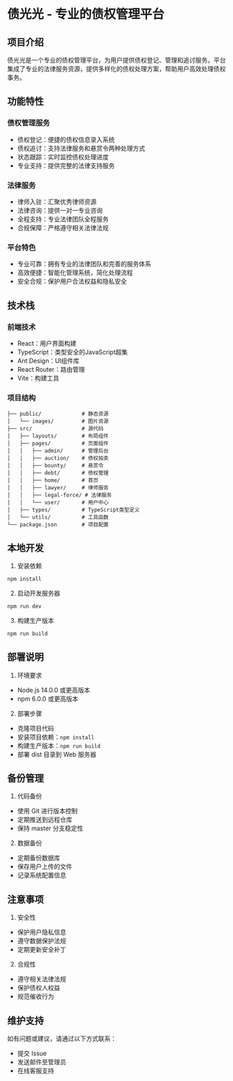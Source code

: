 # 债光光 - 专业的债权管理平台

## 项目介绍
债光光是一个专业的债权管理平台，为用户提供债权登记、管理和追讨服务。平台集成了专业的法律服务资源，提供多样化的债权处理方案，帮助用户高效处理债权事务。

## 功能特性

### 债权管理服务
- 债权登记：便捷的债权信息录入系统
- 债权追讨：支持法律服务和悬赏令两种处理方式
- 状态跟踪：实时监控债权处理进度
- 专业支持：提供完整的法律支持服务

### 法律服务
- 律师入驻：汇聚优秀律师资源
- 法律咨询：提供一对一专业咨询
- 全程支持：专业法律团队全程服务
- 合规保障：严格遵守相关法律法规

### 平台特色
- 专业可靠：拥有专业的法律团队和完善的服务体系
- 高效便捷：智能化管理系统，简化处理流程
- 安全合规：保护用户合法权益和隐私安全

## 技术栈

### 前端技术
- React：用户界面构建
- TypeScript：类型安全的JavaScript超集
- Ant Design：UI组件库
- React Router：路由管理
- Vite：构建工具

### 项目结构
```
├── public/             # 静态资源
│   └── images/         # 图片资源
├── src/                # 源代码
│   ├── layouts/        # 布局组件
│   ├── pages/          # 页面组件
│   │   ├── admin/      # 管理后台
│   │   ├── auction/    # 债权拍卖
│   │   ├── bounty/     # 悬赏令
│   │   ├── debt/       # 债权管理
│   │   ├── home/       # 首页
│   │   ├── lawyer/     # 律师服务
│   │   ├── legal-force/ # 法律服务
│   │   └── user/       # 用户中心
│   ├── types/          # TypeScript类型定义
│   └── utils/          # 工具函数
└── package.json        # 项目配置
```

## 本地开发

1. 安装依赖
```bash
npm install
```

2. 启动开发服务器
```bash
npm run dev
```

3. 构建生产版本
```bash
npm run build
```

## 部署说明

1. 环境要求
- Node.js 14.0.0 或更高版本
- npm 6.0.0 或更高版本

2. 部署步骤
- 克隆项目代码
- 安装项目依赖：`npm install`
- 构建生产版本：`npm run build`
- 部署 dist 目录到 Web 服务器

## 备份管理

1. 代码备份
- 使用 Git 进行版本控制
- 定期推送到远程仓库
- 保持 master 分支稳定性

2. 数据备份
- 定期备份数据库
- 保存用户上传的文件
- 记录系统配置信息

## 注意事项

1. 安全性
- 保护用户隐私信息
- 遵守数据保护法规
- 定期更新安全补丁

2. 合规性
- 遵守相关法律法规
- 保护债权人权益
- 规范催收行为

## 维护支持

如有问题或建议，请通过以下方式联系：
- 提交 Issue
- 发送邮件至管理员
- 在线客服支持